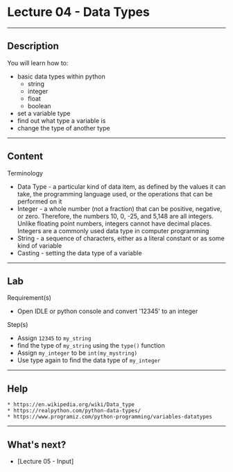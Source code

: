 # Lecture 04 - Data Types

---
Description
---

You will learn how to:
* basic data types within python
    * string
    * integer
    * float
    * boolean  
* set a variable type
* find out what type a variable is
* change the type of another type


---
Content
---

Terminology
* Data Type - a particular kind of data item, as defined by the values it can take, the programming language used, or the operations that can be performed on it
* Integer - a whole number (not a fraction) that can be positive, negative, or zero. Therefore, the numbers 10, 0, -25, and 5,148 are all integers. Unlike floating point numbers, integers cannot have decimal places. Integers are a commonly used data type in computer programming
* String - a sequence of characters, either as a literal constant or as some kind of variable
* Casting - setting the data type of a variable

---
Lab
---

Requirement(s)

* Open IDLE or python console and convert '12345' to an integer 

Step(s)

* Assign `12345` to `my_string` 
* find the type of `my_string` using the `type()` function
* Assign `my_integer` to be `int(my_mystring)`
* Use type again to find the data type of `my_integer`


---
Help
---
    * https://en.wikipedia.org/wiki/Data_type
    * https://realpython.com/python-data-types/
    * https://www.programiz.com/python-programming/variables-datatypes
    
--------------------
What's next?
--------------------

* [Lecture 05 - Input]
